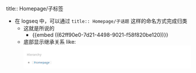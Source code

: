 title:: Homepage/子标签

- 在 logseq 中，可以通过 `title:: Homepage/子话题` 这样的命名方式完成归类
	- 这就是所说的
		- {{embed ((62ff90e0-7d21-4498-9021-f58f820be120))}}
	- 底部显示继承关系 like: ![image.png](../assets/image_1660916549040_0.png)